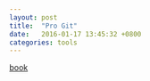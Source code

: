```yaml
---
layout: post
title:  "Pro Git"
date:   2016-01-17 13:45:32 +0800
categories: tools
---
```



[book](http://git-scm.com/book/zh/v2)
